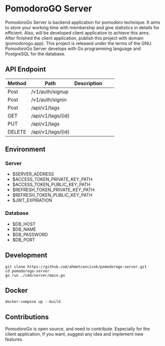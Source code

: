 # PomodoroGO Server

PomodoroGo Server is backend application for pomodoro technique. It aims to store your working time with membership and give statistics in details for efficient. Also, will be developed client application to achieve this aims. After finished the client application, publish this project with domain (pomodorogo.app). This project is
released under the terms of the GNU. PomodoroGo Server develops with Go programming language and PostgreSQL for the database.

## API Endpoint

|Method  |Path                 |Description         |   |   |
|---     |---                  |---                 |---|---|
|Post    |/v1/auth/signup      |                    |   |   |
|Post    |/v1/auth/signin      |                    |   |   |
|Post    |/api/v1/tags         |                    |   |   |
|GET     |/api/v1/tags/{id}    |                    |   |   |
|PUT     |/api/v1/tags         |                    |   |   |
|DELETE  |/api/v1/tags/{id}    |                    |   |   |


## Environment

### Server 
* $SERVER_ADDRESS
* $ACCESS_TOKEN_PRIVATE_KEY_PATH
* $ACCESS_TOKEN_PUBLIC_KEY_PATH
* $REFRESH_TOKEN_PRIVATE_KEY_PATH
* $REFRESH_TOKEN_PUBLIC_KEY_PATH
* $JWT_EXPIRATION

### Database  
* $DB_HOST
* $DB_NAME
* $DB_PASSWORD
* $DB_PORT

## Development 

```shell
git clone https://github.com/ahmetcancicek/pomodorogo-server.git
cd pomodorogo-server
go run ./cmd/server/main.go
```

## Docker

```shell
docker-compose up --build
```

## Contributions

PomodoroGo is open source, and need to contribute. Especially for the client application, If you want, suggest any idea and implement new features.

